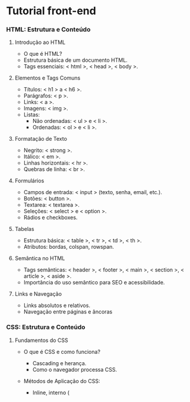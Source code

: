 # Tutorial front-end

### HTML: Estrutura e Conteúdo 

1. Introdução ao HTML
   - O que é HTML?
   - Estrutura básica de um documento HTML.
   - Tags essenciais: < html >, < head >, < body >.
  
2. Elementos e Tags Comuns
   - Títulos: < h1 > a < h6 >.
   - Parágrafos: < p >.
   - Links: < a >.
   - Imagens: < img >.
   - Listas:
     * Não ordenadas: < ul > e < li >.
     * Ordenadas: < ol > e < li >.
    
3. Formatação de Texto
   - Negrito: < strong >.
   - Itálico: < em >.
   - Linhas horizontais: < hr >.
   - Quebras de linha: < br >.
  
4. Formulários
   - Campos de entrada: < input > (texto, senha, email, etc.).
   - Botões: < button >.
   - Textarea: < textarea >.
   - Seleções: < select > e < option >.
   - Rádios e checkboxes.
  
5. Tabelas
   - Estrutura básica: < table >, < tr >, < td >, < th >.
   - Atributos: bordas, colspan, rowspan.
  
6. Semântica no HTML
   - Tags semânticas: < header >, < footer >, < main >, < section >, < article >, < aside >.
   - Importância do uso semântico para SEO e acessibilidade.
  
7. Links e Navegação
   - Links absolutos e relativos.
   - Navegação entre páginas e âncoras

### CSS: Estrutura e Conteúdo 
1. Fundamentos do CSS
   - O que é CSS e como funciona?
     * Cascading e herança.
     * Como o navegador processa CSS.
    
   - Métodos de Aplicação do CSS:
     * Inline, interno (<style> no HTML) e externo (.css).
    
   - Seletores:
     * Básicos (tags, classes, IDs).
     * Avançados (atributos, combinadores, pseudo-classes, pseudo-elementos).
    
   - Box Model:
     * Margens, preenchimentos, bordas e conteúdo.
     * Controle de espaço com margin e padding.

2. Layouts e Posicionamento
   - Display:
     * block, inline, inline-block, none.

   - Posicionamento:
     * static, relative, absolute, fixed, sticky.

   - Modelos de Layout:
     * Flexbox:\
       Eixos principal e transversal.\
       Propriedades como justify-content, align-items.

     * CSS Grid:\
       Configuração de grades (grid-template-columns, grid-template-rows).\
       Alinhamento e distribuição de itens.

   - Layouts Responsivos:
     * Media Queries (@media).
     * Tamanhos relativos (em, rem, %, vw, vh).
    
3. Estilização Avançada
   - Cores e Fundos:
     * Gradientes (linear-gradient, radial-gradient).
     * Transparência com rgba, hsla.
    
   - Tipografia:
     * Propriedades como font-size, line-height, letter-spacing.
     * Fontes customizadas com @font-face.
    
   - Animações e Transições:
     * transition (duração, atraso, timing-function).
     * Criando animações com @keyframes.
    
   - Efeitos Avançados:
     * Sombras (box-shadow, text-shadow).
     * Clip-path para criar formas customizadas.
     * Filtros (filter, blur, brightness).
    
 4. Design Responsivo e Mobile-First
    - Media Queries Avançadas:
      * Breakpoints para dispositivos móveis, tablets e desktops.
     
    - Unidades e Funções Modernas:
      * Uso de clamp(), min(), max() para tamanhos dinâmicos.
      * Propriedades relativas como calc().
     
    - Frameworks CSS:
      * Bootstrap, Tailwind CSS ou Foundation para acelerar o desenvolvimento.

### JavaScript 

1. Fundamentos do JavaScript
   - Sintaxe básica (variáveis, operadores, tipos de dados).
   - Estruturas de controle (if/else, switch, loops).
   - Funções (declaração, expressão, arrow functions).
   - Arrays e objetos (manipulação e métodos comuns).
   - Manipulação de strings e números.


2. Conceitos Avançados da Linguagem
   - Escopo e hoisting.
   - Event loop, call stack e assincronismo (promises, async/await).
   - Closures.
   - Manipulação de datas (Date).
   - Modularização (import/export).
   - Classes e herança.

3. Manipulação do DOM (Document Object Model)
   - Seleção de elementos (querySelector, getElementById, etc.).
   - Manipulação de atributos, classes e estilos.
   - Criação e remoção de elementos dinamicamente.
   - Eventos (addEventListener, bubbling e delegation).


4. Trabalhando com APIs
    - Fetch API (GET, POST, PUT, DELETE).
    - Manipulação de respostas JSON.
    - Gerenciamento de erros (try/catch).
    - APIs do navegador (geolocalização, localStorage, etc.).


5. Integração com HTML e CSS
    - Manipulação de formulários e validação.
    - Alteração dinâmica de classes e estilos.
    - Trabalhar com animações e transições CSS via JavaScript.


6. Ferramentas e Bibliotecas
     - Introdução ao uso de frameworks (como React ou Vue.js).
     - Uso de bibliotecas utilitárias (Lodash, Axios).
     - Gerenciamento de pacotes com npm/yarn.


7. Controle de Versão e Debugging
     - Depuração no navegador (dev tools).
     - Controle de versão com Git.

### React

1. Fundamentos do React
   - JSX (JavaScript XML): Sintaxe para escrever componentes.
   - Componentes: Função e classe, componentes funcionais e baseados em classe.
   - Props: Como passar dados entre componentes.
   - State: Gerenciamento de estado local em componentes.
   - Eventos: Como lidar com eventos (ex: onClick, onChange).
  
2. Ciclo de Vida dos Componentes
   - componentDidMount() e outros métodos de ciclo de vida (para componentes de classe).
   - useEffect: Equivalente funcional para lidar com efeitos colaterais em componentes funcionais.
  
3. Hooks
   - useState: Para gerenciar o estado em componentes funcionais.
   - useEffect: Para lidar com efeitos colaterais em componentes funcionais.
   - useContext: Para usar contexto de forma mais fácil.
   - useRef: Para acessar elementos diretamente ou manter valores imutáveis.
   - useMemo e useCallback: Para otimizar desempenho e evitar re-renderizações desnecessárias.
  
4. Gerenciamento de Estado
   - Context API: Para compartilhar dados entre componentes sem a necessidade de passar props.
   - Redux (ou outra solução): Para gerenciar o estado global da aplicação.

5. React Router
   - Roteamento: Navegação entre páginas dentro de uma aplicação React (ex: BrowserRouter, Route, Link).
   - Parâmetros de URL e navegação programática: Usar links dinâmicos e redirecionamentos.
  
6. Forms em React
   - Controle de formulários: Lidando com inputs controlados e não controlados.
   - Validação de formulário: Como fazer a validação do formulário e tratar erros.
  
7. Renderização Condicional
   - Técnicas para renderizar componentes ou partes da UI com base no estado ou dados.
  
8. Lidando com Dados
   - Fetching de dados: Usando fetch, axios, ou outras bibliotecas para buscar dados de APIs.
   - Promise e Async/Await para lidar com chamadas assíncronas.
  
9. Estilos em React
    - CSS Modules: Estilos locais para componentes.
    - Styled Components: Bibliotecas como styled-components para usar CSS dentro do JavaScript.
    - CSS-in-JS: Abordagens para estilos dinâmicos e reutilizáveis.



     



  

     
